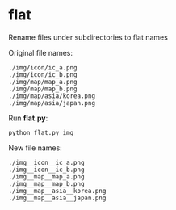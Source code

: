 flat
====

Rename files under subdirectories to flat names

Original file names:

    ./img/icon/ic_a.png
    ./img/icon/ic_b.png
    ./img/map/map_a.png
    ./img/map/map_b.png
    ./img/map/asia/korea.png
    ./img/map/asia/japan.png

Run **flat.py**:

    python flat.py img

New file names:

    ./img__icon__ic_a.png
    ./img__icon__ic_b.png
    ./img__map__map_a.png
    ./img__map__map_b.png
    ./img__map__asia__korea.png
    ./img__map__asia__japan.png
